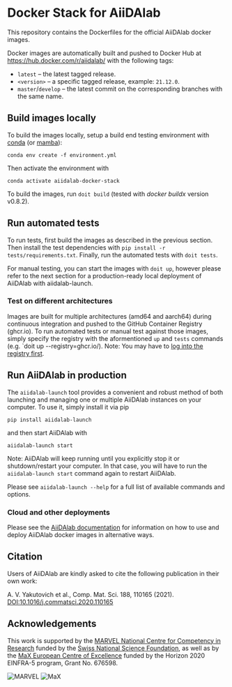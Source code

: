 # Docker Stack for AiiDAlab

This repository contains the Dockerfiles for the official AiiDAlab docker images.

Docker images are automatically built and pushed to Docker Hub at https://hub.docker.com/r/aiidalab/ with the following tags:

- `latest` –  the latest tagged release.
- `<version>` – a specific tagged release, example: `21.12.0`.
- `master`/`develop` – the latest commit on the corresponding branches with the same name.

## Build images locally

To build the images locally, setup a build end testing environment with [conda](https://docs.conda.io/en/latest/miniconda.html) (or [mamba](https://mamba.readthedocs.io/en/latest/installation.html)):

```console
conda env create -f environment.yml
```

Then activate the environment with
```console
conda activate aiidalab-docker-stack
```

To build the images, run `doit build` (tested with *docker buildx* version v0.8.2).

## Run automated tests

To run tests, first build the images as described in the previous section.
Then install the test dependencies with `pip install -r tests/requirements.txt`.
Finally, run the automated tests with `doit tests`.

For manual testing, you can start the images with `doit up`, however please refer to the next section for a production-ready local deployment of AiiDAlab with aiidalab-launch.

### Test on different architectures

Images are built for multiple architectures (amd64 and aarch64) during continuous integration and pushed to the GitHub Container Registry (ghcr.io).
To run automated tests or manual test against those images, simply specify the registry with the aformentioned `up` and `tests` commands (e.g. `doit up --registry=ghcr.io/).
Note: You may have to [log into the registry first](https://docs.github.com/en/packages/working-with-a-github-packages-registry/working-with-the-container-registry#authenticating-to-the-container-registry).

## Run AiiDAlab in production

The `aiidalab-launch` tool provides a convenient and robust method of both launching and managing one or multiple AiiDAlab instances on your computer.
To use it, simply install it via pip
```console
pip install aiidalab-launch
```
and then start AiiDAlab with
```console
aiidalab-launch start
```
Note: AiiDAlab will keep running until you explicitly stop it or shutdown/restart your computer.
In that case, you will have to run the `aiidalab-launch start` command again to restart AiiDAlab.

Please see `aiidalab-launch --help` for a full list of available commands and options.

### Cloud and other deployments

Please see the [AiiDAlab documentation](https://aiidalab.readthedocs.io/) for information on how to use and deploy AiiDAlab docker images in alternative ways.

## Citation

Users of AiiDAlab are kindly asked to cite the following publication in their own work:

A. V. Yakutovich et al., Comp. Mat. Sci. 188, 110165 (2021).
[DOI:10.1016/j.commatsci.2020.110165](https://doi.org/10.1016/j.commatsci.2020.110165)

## Acknowledgements

This work is supported by the [MARVEL National Centre for Competency in Research](<http://nccr-marvel.ch>)
funded by the [Swiss National Science Foundation](<http://www.snf.ch/en>), as well as by the [MaX
European Centre of Excellence](<http://www.max-centre.eu/>) funded by the Horizon 2020 EINFRA-5 program,
Grant No. 676598.

![MARVEL](miscellaneous/logos/MARVEL.png)
![MaX](miscellaneous/logos/MaX.png)
